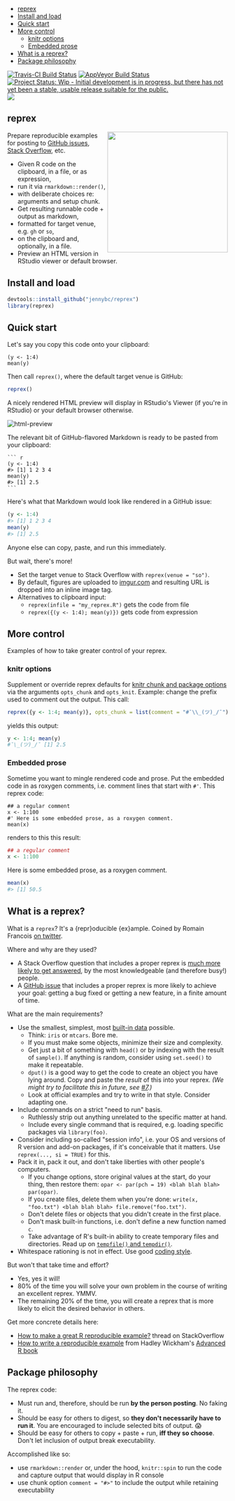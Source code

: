 
-   [reprex](#reprex)
-   [Install and load](#install-and-load)
-   [Quick start](#quick-start)
-   [More control](#more-control)
    -   [knitr options](#knitr-options)
    -   [Embedded prose](#embedded-prose)
-   [What is a reprex?](#what-is-a-reprex)
-   [Package philosophy](#package-philosophy)

<!-- README.md is generated from README.Rmd. Please edit that file -->
[![Travis-CI Build Status](https://travis-ci.org/jennybc/reprex.svg?branch=master)](https://travis-ci.org/jennybc/reprex) [![AppVeyor Build Status](https://ci.appveyor.com/api/projects/status/github/jennybc/reprex?branch=master&svg=true)](https://ci.appveyor.com/project/jennybc/reprex) [![Project Status: Wip - Initial development is in progress, but there has not yet been a stable, usable release suitable for the public.](http://www.repostatus.org/badges/0.1.0/wip.svg)](http://www.repostatus.org/#wip) [![](http://www.r-pkg.org/badges/version/reprex)](http://www.r-pkg.org/pkg/reprex)

reprex
------

<a href="https://nypdecider.files.wordpress.com/2014/08/help-me-help-you.gif"> <img src="https://raw.githubusercontent.com/jennybc/reprex/master/img/help-me-help-you-still-500-c256.png" width="275" align="right"> </a>

Prepare reproducible examples for posting to [GitHub issues](https://guides.github.com/features/issues/), [Stack Overflow](http://stackoverflow.com/questions/tagged/r), etc.

-   Given R code on the clipboard, in a file, or as expression,
-   run it via `rmarkdown::render()`,
-   with deliberate choices re: arguments and setup chunk.
-   Get resulting runnable code + output as markdown,
-   formatted for target venue, e.g. `gh` or `so`,
-   on the clipboard and, optionally, in a file.
-   Preview an HTML version in RStudio viewer or default browser.

Install and load
----------------

``` r
devtools::install_github("jennybc/reprex")
library(reprex)
```

Quick start
-----------

Let's say you copy this code onto your clipboard:

    (y <- 1:4)
    mean(y)

Then call `reprex()`, where the default target venue is GitHub:

``` r
reprex()
```

A nicely rendered HTML preview will display in RStudio's Viewer (if you're in RStudio) or your default browser otherwise.

![html-preview](https://raw.githubusercontent.com/jennybc/reprex/master/img/README-viewer-screenshot.png)

The relevant bit of GitHub-flavored Markdown is ready to be pasted from your clipboard:

    ``` r
    (y <- 1:4)
    #> [1] 1 2 3 4
    mean(y)
    #> [1] 2.5
    ```

Here's what that Markdown would look like rendered in a GitHub issue:

``` r
(y <- 1:4)
#> [1] 1 2 3 4
mean(y)
#> [1] 2.5
```

Anyone else can copy, paste, and run this immediately.

But wait, there's more!

-   Set the target venue to Stack Overflow with `reprex(venue = "so")`.
-   By default, figures are uploaded to [imgur.com](http://imgur.com) and resulting URL is dropped into an inline image tag.
-   Alternatives to clipboard input:
    -   `reprex(infile = "my_reprex.R")` gets the code from file
    -   `reprex({(y <- 1:4); mean(y)})` gets code from expression

More control
------------

Examples of how to take greater control of your reprex.

### knitr options

Supplement or override reprex defaults for [knitr chunk and package options](http://yihui.name/knitr/options/) via the arguments `opts_chunk` and `opts_knit`. Example: change the prefix used to comment out the output. This call:

``` r
reprex({y <- 1:4; mean(y)}, opts_chunk = list(comment = "#¯\\_(ツ)_/¯"))
```

yields this output:

``` r
y <- 1:4; mean(y)
#¯\_(ツ)_/¯ [1] 2.5
```

### Embedded prose

Sometime you want to mingle rendered code and prose. Put the embedded code in as roxygen comments, i.e. comment lines that start with `#'`. This reprex code:

    ## a regular comment
    x <- 1:100
    #' Here is some embedded prose, as a roxygen comment.
    mean(x)

renders to this this result:

``` r
## a regular comment
x <- 1:100
```

Here is some embedded prose, as a roxygen comment.

``` r
mean(x)
#> [1] 50.5
```

What is a reprex?
-----------------

What is a `reprex`? It's a {repr}oducible {ex}ample. Coined by Romain Francois [on twitter](https://twitter.com/romain_francois/status/530011023743655936).

Where and why are they used?

-   A Stack Overflow question that includes a proper reprex is [much more likely to get answered](http://stackoverflow.com/help/no-one-answers), by the most knowledgeable (and therefore busy!) people.
-   A [GitHub issue](https://guides.github.com/features/issues/) that includes a proper reprex is more likely to achieve your goal: getting a bug fixed or getting a new feature, in a finite amount of time.

What are the main requirements?

-   Use the smallest, simplest, most [built-in data](https://stat.ethz.ch/R-manual/R-patched/library/datasets/html/00Index.html) possible.
    -   Think: `iris` or `mtcars`. Bore me.
    -   If you must make some objects, minimize their size and complexity.
    -   Get just a bit of something with `head()` or by indexing with the result of `sample()`. If anything is random, consider using `set.seed()` to make it repeatable.
    -   `dput()` is a good way to get the code to create an object you have lying around. Copy and paste the *result* of this into your reprex. *(We might try to facilitate this in future, see [\#7](https://github.com/jennybc/reprex/issues/7).)*
    -   Look at official examples and try to write in that style. Consider adapting one.
-   Include commands on a strict "need to run" basis.
    -   Ruthlessly strip out anything unrelated to the specific matter at hand.
    -   Include every single command that is required, e.g. loading specific packages via `library(foo)`.
-   Consider including so-called "session info", i.e. your OS and versions of R version and add-on packages, if it's conceivable that it matters. Use `reprex(..., si = TRUE)` for this.
-   Pack it in, pack it out, and don't take liberties with other people's computers.
    -   If you change options, store original values at the start, do your thing, then restore them: `opar <- par(pch = 19) <blah blah blah> par(opar)`.
    -   If you create files, delete them when you're done: `write(x, "foo.txt") <blah blah blah> file.remove("foo.txt")`.
    -   Don't delete files or objects that you didn't create in the first place.
    -   Don't mask built-in functions, i.e. don't define a new function named `c`.
    -   Take advantage of R's built-in ability to create temporary files and directories. Read up on [`tempfile()` and `tempdir()`](https://stat.ethz.ch/R-manual/R-devel/library/base/html/tempfile.html).
-   Whitespace rationing is not in effect. Use good [coding style](http://adv-r.had.co.nz/Style.html).

But won't that take time and effort?

-   Yes, yes it will!
-   80% of the time you will solve your own problem in the course of writing an excellent reprex. YMMV.
-   The remaining 20% of the time, you will create a reprex that is more likely to elicit the desired behavior in others.

Get more concrete details here:

-   [How to make a great R reproducible example?](http://stackoverflow.com/questions/5963269/how-to-make-a-great-r-reproducible-example/16532098) thread on StackOverflow
-   [How to write a reproducible example](http://adv-r.had.co.nz/Reproducibility.html) from Hadley Wickham's [Advanced R book](http://adv-r.had.co.nz)

Package philosophy
------------------

The reprex code:

-   Must run and, therefore, should be run **by the person posting**. No faking it.
-   Should be easy for others to digest, so **they don't necessarily have to run it**. You are encouraged to include selected bits of output. :scream:
-   Should be easy for others to copy + paste + run, **iff they so choose**. Don't let inclusion of output break executability.

Accomplished like so:

-   use `rmarkdown::render` or, under the hood, `knitr::spin` to run the code and capture output that would display in R console
-   use chunk option `comment = "#>"` to include the output while retaining executability
